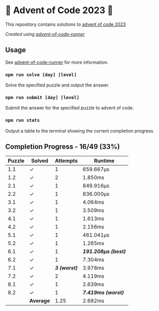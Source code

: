 # :santa: Advent of Code 2023 :christmas_tree:

This repository contains solutions to [advent of code 2023](https://adventofcode.com/2023) 

_Created using [advent-of-code-runner](https://github.com/beakerandjake/advent-of-code-runner)_

## Usage
See [advent-of-code-runner](https://github.com/beakerandjake/advent-of-code-runner) for more information.

### `npm run solve [day] [level]`
Solve the specified puzzle and output the answer.

### `npm run submit [day] [level]`
Submit the answer for the specified puzzle to advent of code.

### `npm run stats`
Output a table to the terminal showing the current completion progress.

<!--Please do not delete the following comments, they are required to save your stats to this file.-->
<!--START_AUTOGENERATED_COMPLETION_PROGRESS_SECTION-->
## Completion Progress - 16/49 (33%)

| Puzzle | Solved | Attempts | Runtime |
| --- | --- | --- | --- |
| 1.1 | ✓ | 1 | 659.667μs |
| 1.2 | ✓ | 2 | 1.850ms |
| 2.1 | ✓ | 1 | 849.916μs |
| 2.2 | ✓ | 1 | 836.000μs |
| 3.1 | ✓ | 1 | 4.064ms |
| 3.2 | ✓ | 1 | 3.509ms |
| 4.1 | ✓ | 1 | 1.613ms |
| 4.2 | ✓ | 1 | 2.156ms |
| 5.1 | ✓ | 1 | 461.041μs |
| 5.2 | ✓ | 1 | 1.265ms |
| 6.1 | ✓ | 1 | ***191.208μs (best)*** |
| 6.2 | ✓ | 1 | 7.304ms |
| 7.1 | ✓ | ***3 (worst)*** | 3.978ms |
| 7.2 | ✓ | 2 | 4.119ms |
| 8.1 | ✓ | 1 | 2.639ms |
| 8.2 | ✓ | 1 | ***7.419ms (worst)*** |
|  | **Average** | 1.25 | 2.682ms |
<!--END_AUTOGENERATED_COMPLETION_PROGRESS_SECTION-->